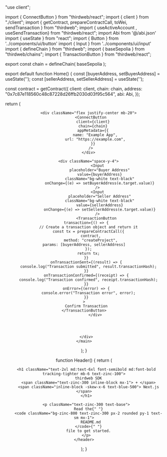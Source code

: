 "use client";


import { ConnectButton } from "thirdweb/react";
import { client } from "./client";
import { getContract, prepareContractCall, toWei, sendTransaction } from "thirdweb";
import { useActiveAccount , useSendTransaction} from "thirdweb/react";
import Abi from '@/abi.json'
import { useState } from "react";
import { Button } from '../components/ui/button'
import { Input } from '../components/ui/input'
import { defineChain } from "thirdweb";
import { baseSepolia } from "thirdweb/chains";
import { TransactionButton } from "thirdweb/react";

export const chain = defineChain( baseSepolia );

export default function Home() {
  const [buyerAddress, setBuyerAddress] = useState('');
  const [sellerAddress, setSellerAddress] = useState('');
  

  const contract = getContract({
    client: client,
    chain: chain,
    address: "0x7c87e118560c48c87228d26ffb2030d03f95c564",
    abi: Abi,
  });


  return (
    <main className="p-4 pb-10 min-h-[100vh] bg-black flex items-center justify-center container max-w-screen-lg mx-auto">
      <div className="py-20">
        <Header />

        <div className="flex justify-center mb-20">
          <ConnectButton
            client={client}
            chain={chain}
            appMetadata={{
              name: "Example App",
              url: "https://example.com",
            }}
          />
        </div>

        <div className="space-y-4">
                <Input
                  placeholder="Buyer Address"
                  value={buyerAddress}
                  className="bg-white text-black"
                  onChange={(e) => setBuyerAddress(e.target.value)}
                />
                <Input
                  placeholder="Seller Address"
                  className="bg-white text-black"
                  value={sellerAddress}
                  onChange={(e) => setSellerAddress(e.target.value)}
                />
               <TransactionButton
      transaction={() => {
        // Create a transaction object and return it
        const tx = prepareContractCall({
          contract,
          method: "createProject",
    params: [buyerAddress, sellerAddress]
        });
        return tx;
      }}
      onTransactionSent={(result) => {
        console.log("Transaction submitted", result.transactionHash);
      }}
      onTransactionConfirmed={(receipt) => {
        console.log("Transaction confirmed", receipt.transactionHash);
      }}
      onError={(error) => {
        console.error("Transaction error", error);
      }}
    >
      Confirm Transaction
    </TransactionButton>
              </div>



       
      </div>
    </main>
  );
}

function Header() {
  return (
    <header className="flex flex-col items-center mb-20 md:mb-20">
      

      <h1 className="text-2xl md:text-6xl font-semibold md:font-bold tracking-tighter mb-6 text-zinc-100">
        thirdweb SDK
        <span className="text-zinc-300 inline-block mx-1"> + </span>
        <span className="inline-block -skew-x-6 text-blue-500"> Next.js </span>
      </h1>

      <p className="text-zinc-300 text-base">
        Read the{" "}
        <code className="bg-zinc-800 text-zinc-300 px-2 rounded py-1 text-sm mx-1">
          README.md
        </code>{" "}
        file to get started.
      </p>
    </header>
  );
}

